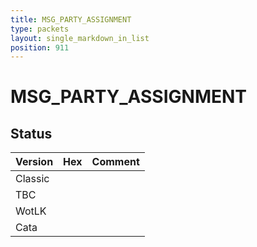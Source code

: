 ```yaml
---
title: MSG_PARTY_ASSIGNMENT
type: packets
layout: single_markdown_in_list
position: 911
---
```


# MSG_PARTY_ASSIGNMENT

## Status

Version | Hex | Comment
---------- | ---------- | ---------- 
Classic |  |  
TBC |  |  
WotLK |  |  
Cata |  |  
